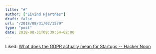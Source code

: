 ```yaml
---
title: "#"
author: ["Eivind Hjertnes"]
draft: false
url: "/2018/08/31/02/1579"
type: "post"
date: 2018-08-31T09:39:54+02:00
---
```


Liked:
[What
does the GDPR actually mean for Startups -- Hacker Noon](https://hackernoon.com/what-does-the-gdpr-actually-mean-for-startups-b4010e9b962f)
